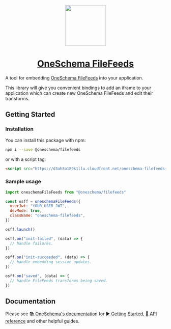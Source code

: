 <p align="center">
  <a href="https://www.oneschema.co/">
    <img src="https://uploads-ssl.webflow.com/62902d243ad8aef519be0d3e/62902d243ad8ae4014be0e97_oneschema-256.png" height="128">
    <h1 align="center">OneSchema FileFeeds</h1>
  </a>
</p>

A tool for embedding [OneSchema FileFeeds](https://www.oneschema.co/filefeeds)
into your application.

This library will give you convenient bindings to add an iframe to your
application which can create new OneSchema FileFeeds and edit their transforms.

## Getting Started

### Installation

You can install this package with npm:

```bash
npm i --save @oneschema/filefeeds
```

or with a script tag:

```html
<script src="https://d3ah8o189k1llu.cloudfront.net/oneschema-filefeeds-0.1.latest.min.js"></script>
```

### Sample usage

```javascript
import oneschemaFileFeeds from "@oneschema/filefeeds"

const osff = oneschemaFileFeeds({
  userJwt: "YOUR_USER_JWT",
  devMode: true,
  className: "oneschema-filefeeds",
})

osff.launch()

osff.on("init-failed", (data) => {
  // handle failures.
})

osff.on("init-succeeded", (data) => {
  // handle embedding session updates.
})

osff.on("saved", (data) => {
  // handle FileFeeds transforms being saved.
})
```

## Documentation

Please see [📚 OneSchema's documentation](https://docs.oneschema.co/) for
[▶️ Getting Started](https://docs.oneschema.co/docs/filefeeds-getting-started),
[📒 API reference](https://docs.oneschema.co/docs/javascript#api-reference) and
other helpful guides.
